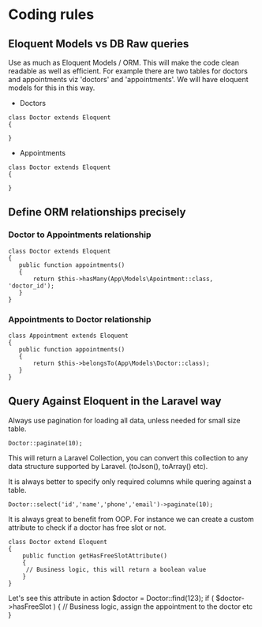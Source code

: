 # Coding rules

## Eloquent Models vs DB Raw queries
Use as much as Eloquent Models / ORM. This will make the code clean readable as well as efficient.
For example there are two tables  for doctors and appointments viz 'doctors' and 'appointments'. We will have eloquent models for this in this way.
* Doctors 
```
class Doctor extends Eloquent
{

}
```
* Appointments 
```
class Doctor extends Eloquent
{

}
```
## Define ORM relationships precisely

### Doctor to Appointments relationship
```
class Doctor extends Eloquent
{
   public function appointments()
   {
       return $this->hasMany(App\Models\Apointment::class, 'doctor_id');
   }
}
```
### Appointments to Doctor relationship
```
class Appointment extends Eloquent
{
   public function appointments()
   {
       return $this->belongsTo(App\Models\Doctor::class);
   }
}
```
## Query Against Eloquent in the Laravel way

Always use pagination for loading all data, unless needed for small size table.
```
Doctor::paginate(10);
```
This will return a Laravel Collection, you can convert this collection to any data structure supported by Laravel. (toJson(), toArray() etc).

It is always better to specify only required columns while quering against a table.
```
Doctor::select('id','name','phone','email')->paginate(10);
```
It is always great to benefit from OOP. For instance we can create a custom attribute to check if a doctor has free slot or not.
```
class Doctor extend Eloquent 
{
    public function getHasFreeSlotAttribute()
    {
     // Business logic, this will return a boolean value
    }
}
```
Let's see this attribute in action
$doctor = Doctor::find(123);
if ( $doctor->hasFreeSlot ) {
    // Business logic, assign the appointment to the doctor etc
}
```
